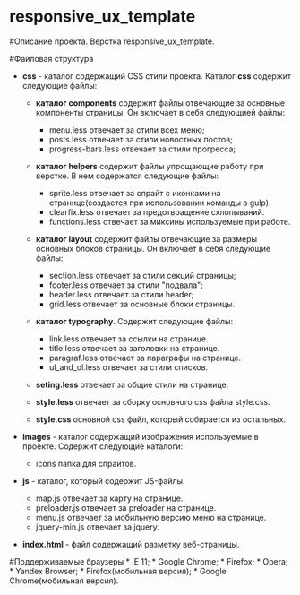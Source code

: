 # responsive_ux_template

#Описание проекта.
	Верстка responsive_ux_template.

#Файловая структура
* **css** - каталог содержащий CSS стили проекта. Каталог **css** содержит следующие файлы:
	- **каталог components** содержит файлы отвечающие за основные компоненты страницы. 
		Он включает в себя следующией файлы:
		+ menu.less отвечает за стили всех меню;
		+ posts.less отвечает за стили новостных постов;
		+ progress-bars.less отвечает за стили прогресса;
		
	- **каталог helpers** содержит файлы упрощающие работу при верстке.
		В нем содержатся следующие файлы:
		+ sprite.less отвечает за спрайт с иконками на странице(создается при использовании команды в gulp).
		+ clearfix.less отвечает за предотвращение схлопываний.
		+ functions.less отвечает за миксины используемые при работе.
		
	- **каталог layout** содержит файлы отвечающие за размеры основных блоков страницы.
		Он включает в себя следующие файлы:
		+ section.less отвечает за стили секций страницы;
		+ footer.less отвечает за стили "подвала";
		+ header.less отвечает за стили header;
		+ grid.less отвечает за основные блоки страницы.
		
	- **каталог typography**. Содержит следующие файлы:
		+ link.less отвечает за ссылки на странице.
		+ title.less отвечает за заголовки на странице.
		+ paragraf.less отвечает за параграфы на странице.
		+ ul_and_ol.less отвечает за стили списков.
		
	- **seting.less** отвечает за общие стили на странице.
	- **style.less** отвечает за сборку основного css файла style.css.
	- **style.css** основной css файл, который собирается из остальных.
		
* **images** - каталог содержащий изображения используемые в проекте. 
	Содержит следующие каталоги:
	- icons папка для спрайтов.
	
* **js** - каталог, который содержит JS-файлы.
	- map.js отвечает за карту на странице.
	- preloader.js отвечает за preloader на странице.
	- menu.js отвечает за мобильную версию меню на странице.
	- jquery-min.js отвечает за jquery.

* **index.html** - файл содержащий разметку веб-страницы.

#Поддерживаемые браузеры
	* IE 11;
	* Google Chrome;
	* Firefox;
	* Opera;
	* Yandex Browser;
	* Firefox(мобильная версия);
	* Google Chrome(мобильная версия).
